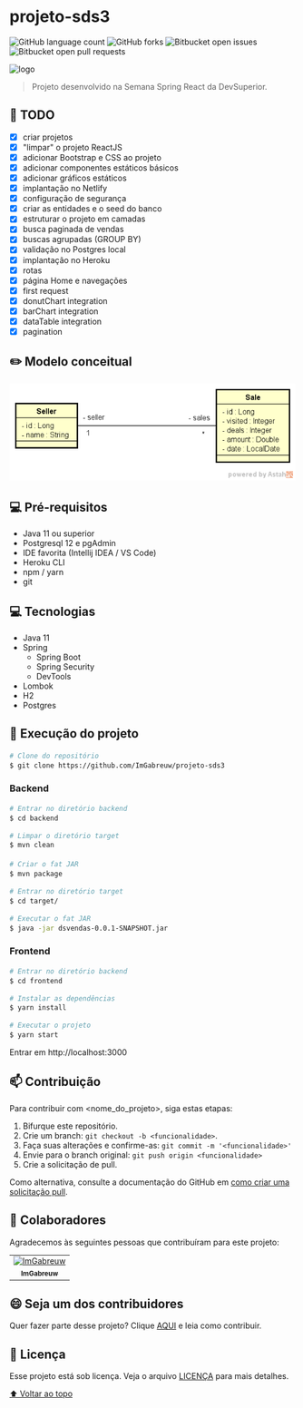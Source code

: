 # projeto-sds3

![GitHub language count](https://img.shields.io/github/languages/count/ImGabreuw/projeto-sds3?style=for-the-badge)
![GitHub forks](https://img.shields.io/github/forks/ImGabreuw/projeto-sds3?style=for-the-badge)
![Bitbucket open issues](https://img.shields.io/bitbucket/issues/ImGabreuw/projeto-sds3?style=for-the-badge)
![Bitbucket open pull requests](https://img.shields.io/bitbucket/pr-raw/ImGabreuw/projeto-sds3?style=for-the-badge)

![logo](https://github.com/devsuperior/sds3/blob/main/_assets/ds-dark.svg)

> Projeto desenvolvido na Semana Spring React da DevSuperior.

## 📝 TODO

- [X] criar projetos
- [X] "limpar" o projeto ReactJS
- [X] adicionar Bootstrap e CSS ao projeto
- [X] adicionar componentes estáticos básicos
- [X] adicionar gráficos estáticos
- [X] implantação no Netlify
- [X] configuração de segurança
- [X] criar as entidades e o seed do banco
- [X] estruturar o projeto em camadas
- [X] busca paginada de vendas
- [X] buscas agrupadas (GROUP BY)
- [X] validação no Postgres local
- [X] implantação no Heroku
- [X] rotas
- [X] página Home e navegações
- [X] first request
- [X] donutChart integration
- [X] barChart integration
- [X] dataTable integration
- [X] pagination

## ✏️ Modelo conceitual

![modelo-conceitual](https://raw.githubusercontent.com/devsuperior/bds-assets/main/sds/sds3-mc.png)

## 💻 Pré-requisitos

* Java 11 ou superior
* Postgresql 12 e pgAdmin
* IDE favorita (Intellij IDEA / VS Code)
* Heroku CLI
* npm / yarn
* git

## 💻 Tecnologias

* Java 11
* Spring 
  * Spring Boot
  * Spring Security
  * DevTools
* Lombok
* H2 
* Postgres

## 🚀 Execução do projeto

```bash
# Clone do repositório
$ git clone https://github.com/ImGabreuw/projeto-sds3
```

### Backend

```bash
# Entrar no diretório backend
$ cd backend
```

```bash
# Limpar o diretório target
$ mvn clean

# Criar o fat JAR
$ mvn package
```

```bash
# Entrar no diretório target
$ cd target/ 
```

```bash
# Executar o fat JAR
$ java -jar dsvendas-0.0.1-SNAPSHOT.jar
```

### Frontend

```bash
# Entrar no diretório backend
$ cd frontend
```

```bash
# Instalar as dependências
$ yarn install
```

```bash
# Executar o projeto
$ yarn start
```

Entrar em http://localhost:3000

## 📫 Contribuição
Para contribuir com <nome_do_projeto>, siga estas etapas:

1. Bifurque este repositório.
2. Crie um branch: `git checkout -b <funcionalidade>`.
3. Faça suas alterações e confirme-as: `git commit -m '<funcionalidade>'`
4. Envie para o branch original: `git push origin <funcionalidade>`
5. Crie a solicitação de pull.

Como alternativa, consulte a documentação do GitHub em [como criar uma solicitação pull](https://help.github.com/en/github/collaborating-with-issues-and-pull-requests/creating-a-pull-request).

## 🤝 Colaboradores

Agradecemos às seguintes pessoas que contribuíram para este projeto:

<table>
  <tr>
    <td align="center">
      <a href="https://github.com/ImGabreuw">
        <img src="https://avatars.githubusercontent.com/u/60116449?v=4" width="100px;" alt="ImGabreuw"/><br>
        <sub>
          <b>ImGabreuw</b>
        </sub>
      </a>
    </td>
  </tr>
</table>


## 😄 Seja um dos contribuidores<br>

Quer fazer parte desse projeto? Clique [AQUI](CONTRIBUTING.md) e leia como contribuir.

## 📝 Licença

Esse projeto está sob licença. Veja o arquivo [LICENÇA](LICENSE.md) para mais detalhes.

[⬆ Voltar ao topo](#projeto-sds3)<br>

